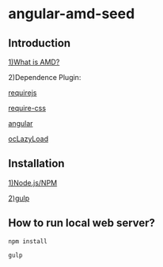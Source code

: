 # angular-amd-seed

## Introduction
[1)What is AMD?](https://en.wikipedia.org/wiki/Asynchronous_module_definition)

2)Dependence Plugin:

  [requirejs](https://github.com/requirejs/requirejs)
  
  [require-css](https://github.com/guybedford/require-css)
  
  [angular](https://github.com/angular/angular)
  
  [ocLazyLoad](https://github.com/ocombe/ocLazyLoad)

## Installation

[1)Node.js/NPM](https://docs.npmjs.com/getting-started/installing-node)

[2)gulp](https://github.com/gulpjs/gulp/blob/master/docs/getting-started.md)

## How to run local web server?

`npm install`

`gulp`
